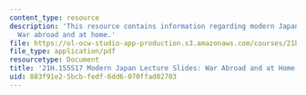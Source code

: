 ```yaml
---
content_type: resource
description: 'This resource contains information regarding modern Japan lecture slides:
  War abroad and at home.'
file: https://ol-ocw-studio-app-production.s3.amazonaws.com/courses/21h-155-modern-japan-1868-to-present-spring-2017/883f91e25bcbfedf6dd6070ffad02703_MIT21H_155S17_War.pdf
file_type: application/pdf
resourcetype: Document
title: '21H.155S17 Modern Japan Lecture Slides: War Abroad and at Home'
uid: 883f91e2-5bcb-fedf-6dd6-070ffad02703
---
```

